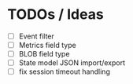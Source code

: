 # TODOs / Ideas

- [ ] Event filter
- [ ] Metrics field type
- [ ] BLOB field type
- [ ] State model JSON import/export
- [ ] fix session timeout handling
